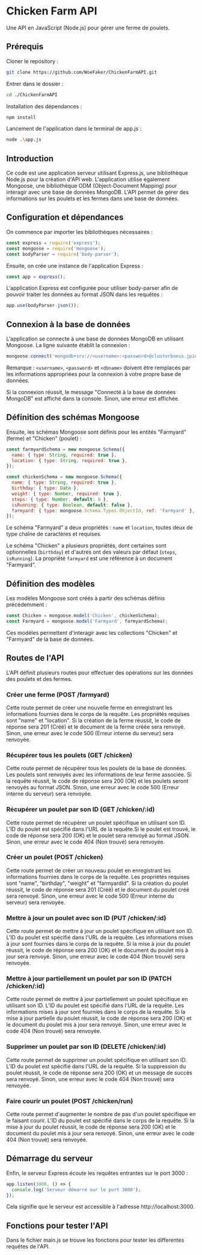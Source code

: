 # Chicken Farm API

Une API en JavaScript (Node.js) pour gérer une ferme de poulets.

## Prérequis

Cloner le repository : 
```bash
git clone https://github.com/WoeFaker/ChickenFarmAPI.git
```
Entrer dans le dossier : 
```bash
cd ./ChickenFarmAPI
```
Installation des dépendances :
```bash
npm install
```
Lancement de l'application dans le terminal de app.js :
```bash
node .\app.js
```

## Introduction

Ce code est une application serveur utilisant Express.js, une bibliothèque Node.js pour la création d'API web. L'application utilise également Mongoose, une bibliothèque ODM (Object-Document Mapping) pour interagir avec une base de données MongoDB. L'API permet de gérer des informations sur les poulets et les fermes dans une base de données.


## Configuration et dépendances

On commence par importer les bibliothèques nécessaires : 
```javascript
const express = require('express');
const mongoose = require('mongoose');
const bodyParser = require('body-parser');
```   
Ensuite, on crée une instance de l'application Express :
```javascript
const app = express();
```
L'application Express est configurée pour utiliser body-parser afin de pouvoir traiter les données au format JSON dans les requêtes :
```javascript
app.use(bodyParser.json());
```
## Connexion à la base de données

L'application se connecte à une base de données MongoDB en utilisant Mongoose. La ligne suivante établit la connexion :
```javascript
mongoose.connect('mongodb+srv://<username>:<password>@clusterbonus.jpiewxb.mongodb.net/<dbname>?retryWrites=true&w=majority', { useNewUrlParser: true, useUnifiedTopology: true })
```
Remarque : `<username>`, `<password>` et `<dbname>` doivent être remplacés par les informations appropriées pour la connexion à votre propre base de données.

Si la connexion réussit, le message "Connecté à la base de données MongoDB" est affiché dans la console. Sinon, une erreur est affichée.

## Définition des schémas Mongoose

Ensuite, les schémas Mongoose sont définis pour les entités "Farmyard" (ferme) et "Chicken" (poulet) :
```javascript
const farmyardSchema = new mongoose.Schema({
  name: { type: String, required: true },
  location: { type: String, required: true },
});

const chickenSchema = new mongoose.Schema({
  name: { type: String, required: true },
  birthday: { type: Date },
  weight: { type: Number, required: true },
  steps: { type: Number, default: 0 },
  isRunning: { type: Boolean, default: false },
  farmyard: { type: mongoose.Schema.Types.ObjectId, ref: 'Farmyard' },
});
```
Le schéma "Farmyard" a deux propriétés : `name` et `location`, toutes deux de type chaîne de caractères et requises.

Le schéma "Chicken" a plusieurs propriétés, dont certaines sont optionnelles (`birthday`) et d'autres ont des valeurs par défaut (`steps`, `isRunning`). La propriété `farmyard` est une référence à un document "Farmyard".

## Définition des modèles

Les modèles Mongoose sont créés à partir des schémas définis précédemment :
```javascript
const Chicken = mongoose.model('Chicken', chickenSchema);
const Farmyard = mongoose.model('Farmyard', farmyardSchema);
```
Ces modèles permettent d'interagir avec les collections "Chicken" et "Farmyard" de la base de données.

## Routes de l'API

L'API définit plusieurs routes pour effectuer des opérations sur les données des poulets et des fermes.

### Créer une ferme (POST /farmyard)

Cette route permet de créer une nouvelle ferme en enregistrant les informations fournies dans le corps de la requête. Les propriétés requises sont "name" et "location". Si la création de la ferme réussit, le code de réponse sera 201 (Créé) et le document de la ferme créée sera renvoyé. Sinon, une erreur avec le code 500 (Erreur interne du serveur) sera renvoyée.

### Récupérer tous les poulets (GET /chicken)

Cette route permet de récupérer tous les poulets de la base de données. Les poulets sont renvoyés avec les informations de leur ferme associée. Si la requête réussit, le code de réponse sera 200 (OK) et les poulets seront renvoyés au format JSON. Sinon, une erreur avec le code 500 (Erreur interne du serveur) sera renvoyée.

### Récupérer un poulet par son ID (GET /chicken/:id)

Cette route permet de récupérer un poulet spécifique en utilisant son ID. L'ID du poulet est spécifié dans l'URL de la requête.Si le poulet est trouvé, le code de réponse sera 200 (OK) et le poulet sera renvoyé au format JSON. Sinon, une erreur avec le code 404 (Non trouvé) sera renvoyée.

### Créer un poulet (POST /chicken)

Cette route permet de créer un nouveau poulet en enregistrant les informations fournies dans le corps de la requête. Les propriétés requises sont "name", "birthday", "weight" et "farmyardId". Si la création du poulet réussit, le code de réponse sera 201 (Créé) et le document du poulet créé sera renvoyé. Sinon, une erreur avec le code 500 (Erreur interne du serveur) sera renvoyée.

### Mettre à jour un poulet avec son ID (PUT /chicken/:id)

Cette route permet de mettre à jour un poulet spécifique en utilisant son ID. L'ID du poulet est spécifié dans l'URL de la requête. Les informations mises à jour sont fournies dans le corps de la requête. Si la mise à jour du poulet réussit, le code de réponse sera 200 (OK) et le document du poulet mis à jour sera renvoyé. Sinon, une erreur avec le code 404 (Non trouvé) sera renvoyée.

### Mettre à jour partiellement un poulet par son ID (PATCH /chicken/:id)

Cette route permet de mettre à jour partiellement un poulet spécifique en utilisant son ID. L'ID du poulet est spécifié dans l'URL de la requête. Les informations mises à jour sont fournies dans le corps de la requête. Si la mise à jour partielle du poulet réussit, le code de réponse sera 200 (OK) et le document du poulet mis à jour sera renvoyé. Sinon, une erreur avec le code 404 (Non trouvé) sera renvoyée.

### Supprimer un poulet par son ID (DELETE /chicken/:id)

Cette route permet de supprimer un poulet spécifique en utilisant son ID. L'ID du poulet est spécifié dans l'URL de la requête. Si la suppression du poulet réussit, le code de réponse sera 200 (OK) et un message de succès sera renvoyé. Sinon, une erreur avec le code 404 (Non trouvé) sera renvoyée.

### Faire courir un poulet (POST /chicken/run)

Cette route permet d'augmenter le nombre de pas d'un poulet spécifique en le faisant courir. L'ID du poulet est spécifié dans le corps de la requête. Si la mise à jour du poulet réussit, le code de réponse sera 200 (OK) et le document du poulet mis à jour sera renvoyé. Sinon, une erreur avec le code 404 (Non trouvé) sera renvoyée.

## Démarrage du serveur

Enfin, le serveur Express écoute les requêtes entrantes sur le port 3000 :
```javascript
app.listen(3000, () => {
  console.log('Serveur démarré sur le port 3000');
});
```
Cela signifie que le serveur est accessible à l'adresse http://localhost:3000.

## Fonctions pour tester l'API

Dans le fichier main.js se trouve les fonctions pour tester les differentes requêtes de l'API.


